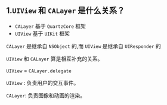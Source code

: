 ## 1.`UIView` 和 `CALayer` 是什么关系？

- `CALayer` 基于 `QuartzCore` 框架
- `UIView` 基于 `UIKit` 框架


`CALayer` 是继承自 `NSObject` 的,而 `UIView` 是继承自 `UIResponder` 的



`UIView` 和 `CALayer` 算是相互补充的关系。

`UIView` = `CALayer.delegate` 

`UIView` : 负责用户的交互事件。

`CALayer`: 负责图像和动画的渲染。

